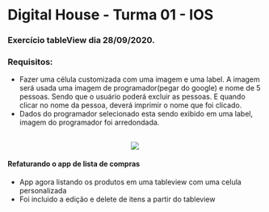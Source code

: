 # Digital House - Turma 01 - IOS

### Exercício tableView dia 28/09/2020.

### Requisitos:

- Fazer uma célula customizada com uma imagem e uma label. A imagem será usada uma imagem de programador(pegar do google) e nome de 5 pessoas. Sendo que o usuário poderá excluir as pessoas. E quando clicar no nome da pessoa, deverá imprimir o nome que foi clicado.
- Dados do programador selecionado esta sendo exibido em uma label, imagem do programador foi arredondada.

<h2 align="center">
  <img src="https://raw.githubusercontent.com/dnl007/curso-dh-iOS/master/Aula14/listaCompra.png" />
</h2>

#### Refaturando o app de lista de compras

- App agora listando os produtos em uma tableview com uma celula personalizada
- Foi incluido a edição e delete de itens a partir do tableview
